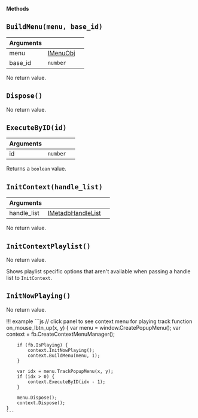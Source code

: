 **Methods**

## `BuildMenu(menu, base_id)`
|Arguments|||
|---|---|---|
|menu|[IMenuObj](../IMenuObj)|
|base_id|`number`|

No return value.

## `Dispose()`

No return value.

## `ExecuteByID(id)`
|Arguments|||
|---|---|---|
|id|`number`|

Returns a `boolean` value.
## `InitContext(handle_list)`
|Arguments|||
|---|---|---|
|handle_list|[IMetadbHandleList](../IMetadbHandleList)|

No return value.

## `InitContextPlaylist()`

No return value.

Shows playlist specific options that aren't available when passing a handle list to `InitContext`.

## `InitNowPlaying()`

No return value.

!!! example
	```js
	// click panel to see context menu for playing track
	function on_mouse_lbtn_up(x, y) {
		var menu = window.CreatePopupMenu();
		var context = fb.CreateContextMenuManager();

		if (fb.IsPlaying) {
			context.InitNowPlaying();
			context.BuildMenu(menu, 1);
		}

		var idx = menu.TrackPopupMenu(x, y);
		if (idx > 0) {
			context.ExecuteByID(idx - 1);
		}

		menu.Dispose();
		context.Dispose();
	}
	```
